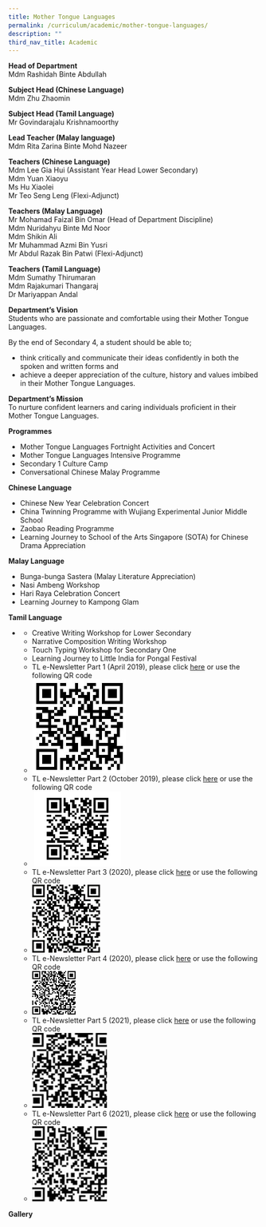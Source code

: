 ```yaml
---
title: Mother Tongue Languages
permalink: /curriculum/academic/mother-tongue-languages/
description: ""
third_nav_title: Academic
---
```

**Head of Department**  
Mdm Rashidah Binte Abdullah

**Subject Head (Chinese Language)**  
Mdm Zhu Zhaomin

**Subject Head (Tamil Language)**  
Mr Govindarajalu Krishnamoorthy

**Lead Teacher (Malay language)**  
Mdm Rita Zarina Binte Mohd Nazeer

**Teachers (Chinese Language)**  
Mdm Lee Gia Hui (Assistant Year Head Lower Secondary)  
Mdm Yuan Xiaoyu  
Ms Hu Xiaolei  
Mr Teo Seng Leng (Flexi-Adjunct)

**Teachers (Malay Language)**  
Mr Mohamad Faizal Bin Omar (Head of Department Discipline)  
Mdm Nuridahyu Binte Md Noor  
Mdm Shikin Ali  
Mr Muhammad Azmi Bin Yusri  
Mr Abdul Razak Bin Patwi (Flexi-Adjunct)

**Teachers (Tamil Language)**  
Mdm Sumathy Thirumaran  
Mdm Rajakumari Thangaraj  
Dr Mariyappan Andal

**Department’s Vision**  
Students who are passionate and comfortable using their Mother Tongue Languages.

By the end of Secondary 4, a student should be able to;

*   think critically and communicate their ideas confidently in both the spoken and written forms and
*   achieve a deeper appreciation of the culture, history and values imbibed in their Mother Tongue Languages.

**Department’s Mission**  
To nurture confident learners and caring individuals proficient in their Mother Tongue Languages.

**Programmes**

*   Mother Tongue Languages Fortnight Activities and Concert
*   Mother Tongue Languages Intensive Programme
*   Secondary 1 Culture Camp
*   Conversational Chinese Malay Programme

**Chinese Language**

*   Chinese New Year Celebration Concert
*   China Twinning Programme with Wujiang Experimental Junior Middle School
*   Zaobao Reading Programme
*   Learning Journey to School of the Arts Singapore (SOTA) for Chinese Drama Appreciation

**Malay Language**

*   Bunga-bunga Sastera (Malay Literature Appreciation)
*   Nasi Ambeng Workshop
*   Hari Raya Celebration Concert
*   Learning Journey to Kampong Glam

**Tamil Language**

*   *   Creative Writing Workshop for Lower Secondary
    *   Narrative Composition Writing Workshop
    *   Touch Typing Workshop for Secondary One
    *   Learning Journey to Little India for Pongal Festival
    *   TL e-Newsletter Part 1 (April 2019), please click [here](http://online.pubhtml5.com/qdpk/ojze/#p=1) or use the following QR code
    *   ![Tl E Newsletter](/images/TL-e-Newsletter.jpeg)
    *   TL e-Newsletter Part 2 (October 2019), please click [here](http://online.pubhtml5.com/ciju/kutc/) or use the following QR code 
    *    ![TL e-Newsletter Part 2](/images/TL-Newsletter-Edition-2-QR-Code.png)
    *   TL e-Newsletter Part 3 (2020), please click [here](https://online.pubhtml5.com/syqh/tple/) or use the following QR code
    *   ![TL e-Newsletter Part 3](/images/TL-Newsletter-Edition-3-QR-Code.png)
    *   TL e-Newsletter Part 4 (2020), please click [here](https://online.pubhtml5.com/syqh/hzyy/) or use the following QR code
    *   ![Tl Newsletter Edition 4 Qr Code](/images/TL-Newsletter-Edition-4-QR-Code-e1598425753172.jpeg)
    *   TL e-Newsletter Part 5 (2021), please click [here](https://online.pubhtml5.com/qlbe/viwi/) or use the following QR code
    *   ![TL e-Newsletter Part 5](/images/QR-Code-5-150x150.jpeg)
    *   TL e-Newsletter Part 6 (2021), please click [here](https://online.pubhtml5.com/qlbe/vhjp/) or use the following QR code
    *   ![TL e-Newsletter Part 6](/images/QR-Code-6-150x150.jpeg)

**Gallery**